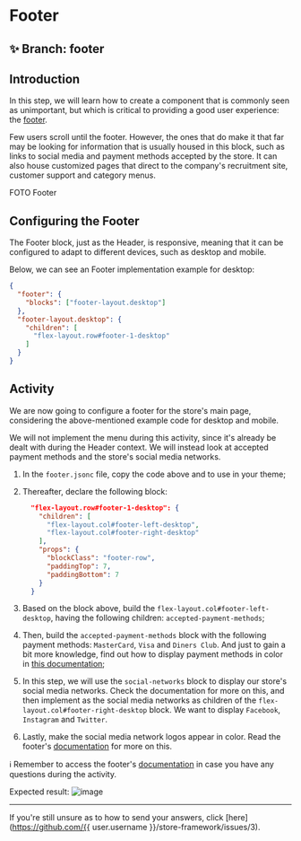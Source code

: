 # Footer

## :sparkles: **Branch:** footer

## Introduction

In this step, we will learn how to create a component that is commonly seen as unimportant, but which is critical to providing a good user experience: the [footer](https://vtex.io/docs/components/all/vtex.store-footer/).

Few users scroll until the footer. However, the ones that do make it that far may be looking for information that is usually housed in this block, such as links to social media and payment methods accepted by the store. It can also house customized pages that direct to the company's recruitment site, customer support and category menus. 

FOTO Footer

## Configuring the Footer

The Footer block, just as the Header, is responsive, meaning that it can be configured to adapt to different devices, such as desktop and mobile.

Below, we can see an Footer implementation example for desktop:

```json
{
  "footer": {
    "blocks": ["footer-layout.desktop"]
  },
  "footer-layout.desktop": {
    "children": [
      "flex-layout.row#footer-1-desktop"
    ]
  }
}
```

## Activity

We are now going to configure a footer for the store's main page, considering the above-mentioned example code for desktop and mobile.

We will not implement the menu during this activity, since it's already be dealt with during the Header context. We will instead look at accepted payment methods and the store's social media networks. 

1. In the `footer.jsonc` file, copy the code above and to use in your theme; 
2. Thereafter, declare the following block:

    ```json
      "flex-layout.row#footer-1-desktop": {
        "children": [
          "flex-layout.col#footer-left-desktop",
          "flex-layout.col#footer-right-desktop"
        ],
        "props": {
          "blockClass": "footer-row",
          "paddingTop": 7,
          "paddingBottom": 7
        }
      }
    ```

3. Based on the block above, build the `flex-layout.col#footer-left-desktop`, having the following children: `accepted-payment-methods`;

4. Then, build the `accepted-payment-methods` block with the following payment methods: `MasterCard`, `Visa` and `Diners Club`. And just to gain a bit more knowledge, find out how to display payment methods in color in [this documentation](https://vtex.io/docs/components/all/vtex.store-footer/);

5. In this step, we will use the `social-networks` block to display our store's social media networks. Check the documentation for more on this, and then implement as the social media networks as children of the `flex-layout.col#footer-right-desktop` block. We want to display `Facebook`, `Instagram` and `Twitter`.

6. Lastly, make the social media network logos appear in color. Read the footer's [documentation](https://vtex.io/docs/components/all/vtex.store-footer/) for more on this.

:information_source: Remember to access the footer's [documentation](https://vtex.io/docs/components/all/vtex.store-footer/) in case you have any questions during the activity. 

Expected result:
![image](https://user-images.githubusercontent.com/12139385/70229436-00105f80-1735-11ea-9c26-9f16a3820f52.png)

----

If you're still unsure as to how to send your answers, click [here](https://github.com/{{ user.username }}/store-framework/issues/3).
